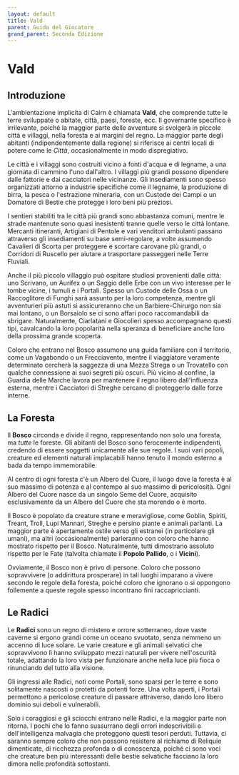 ```yaml
---
layout: default
title: Vald
parent: Guida del Giocatore
grand_parent: Seconda Edizione
---
```


# Vald

## Introduzione

L'ambientazione implicita di Cairn è chiamata **Vald**, che comprende tutte le terre sviluppate o abitate, città, paesi, foreste, ecc. Il governante specifico è irrilevante, poiché la maggior parte delle avventure si svolgerà in piccole città e villaggi, nella foresta e ai margini del regno. La maggior parte degli abitanti (indipendentemente dalla regione) si riferisce ai centri locali di potere come le _Città_, occasionalmente in modo dispregiativo.

Le città e i villaggi sono costruiti vicino a fonti d'acqua e di legname, a una giornata di cammino l'uno dall'altro. I villaggi più grandi possono dipendere dalle fattorie e dai cacciatori nelle vicinanze. Gli insediamenti sono spesso organizzati attorno a industrie specifiche come il legname, la produzione di birra, la pesca o l'estrazione mineraria, con un Custode dei Campi o un Domatore di Bestie che protegge i loro beni più preziosi.

I sentieri stabiliti tra le città più grandi sono abbastanza comuni, mentre le strade mantenute sono quasi inesistenti tranne quelle verso le città lontane. Mercanti itineranti, Artigiani di Pentole e vari venditori ambulanti passano attraverso gli insediamenti su base semi-regolare, a volte assumendo Cavalieri di Scorta per proteggere e scortare carovane più grandi, o Corridori di Ruscello per aiutare a trasportare passeggeri nelle Terre Fluviali.

Anche il più piccolo villaggio può ospitare studiosi provenienti dalle città: uno Scrivano, un Aurifex o un Saggio delle Erbe con un vivo interesse per le tombe vicine, i tumuli e i Portali. Spesso un Custode delle Ossa o un Raccoglitore di Funghi sarà assunto per la loro competenza, mentre gli avventurieri più astuti si assicureranno che un Barbiere-Chirurgo non sia mai lontano, o un Borsaiolo se ci sono affari poco raccomandabili da sbrigare. Naturalmente, Ciarlatani e Giocolieri spesso accompagnano questi tipi, cavalcando la loro popolarità nella speranza di beneficiare anche loro della prossima grande scoperta.

Coloro che entrano nel Bosco assumono una guida familiare con il territorio, come un Vagabondo o un Frecciavento, mentre il viaggiatore veramente determinato cercherà la saggezza di una Mezza Strega o un Trovatello con qualche connessione ai suoi segreti più oscuri. Più vicino al confine, la Guardia delle Marche lavora per mantenere il regno libero dall'influenza esterna, mentre i Cacciatori di Streghe cercano di proteggerlo dalle forze interne.

## La Foresta

Il **Bosco** circonda e divide il regno, rappresentando non solo una foresta, ma _tutte_ le foreste. Gli abitanti del Bosco sono ferocemente indipendenti, credendo di essere soggetti unicamente alle sue regole. I suoi vari popoli, creature ed elementi naturali implacabili hanno tenuto il mondo esterno a bada da tempo immemorabile.

Al centro di ogni foresta c'è un Albero del Cuore, il luogo dove la foresta è al suo massimo di potenza e al contempo al suo massimo di pericolosità. Ogni Albero del Cuore nasce da un singolo Seme del Cuore, acquisito esclusivamente da un Albero del Cuore che sta morendo o è morto.

Il Bosco è popolato da creature strane e meravigliose, come Goblin, Spiriti, Treant, Troll, Lupi Mannari, Streghe e persino piante e animali parlanti. La maggior parte è apertamente ostile verso gli estranei (in particolare gli umani), ma altri (occasionalmente) parleranno con coloro che hanno mostrato rispetto per il Bosco. Naturalmente, tutti dimostrano assoluto rispetto per le Fate (talvolta chiamate il **Popolo Pallido**, o i **Vicini**).

Ovviamente, il Bosco non è privo di persone. Coloro che possono sopravvivere (o addirittura prosperare) in tali luoghi imparano a vivere secondo le regole della foresta, poiché coloro che ignorano o si oppongono follemente a queste regole spesso incontrano fini raccapriccianti.

## Le Radici

Le **Radici** sono un regno di mistero e orrore sotterraneo, dove vaste caverne si ergono grandi come un oceano svuotato, senza nemmeno un accenno di luce solare. Le varie creature e gli animali selvatici che sopravvivono lì hanno sviluppato mezzi naturali per vivere nell'oscurità totale, adattando la loro vista per funzionare anche nella luce più fioca o rinunciando del tutto alla visione.

Gli ingressi alle Radici, noti come Portali, sono sparsi per le terre e sono solitamente nascosti o protetti da potenti forze. Una volta aperti, i Portali permettono a pericolose creature di passare attraverso, dando loro libero dominio sui deboli e vulnerabili.

Solo i coraggiosi e gli sciocchi entrano nelle Radici, e la maggior parte non ritorna. I pochi che lo fanno sussurrano degli orrori indescrivibili e dell'intelligenza malvagia che proteggono questi tesori perduti. Tuttavia, ci saranno sempre coloro che non possono resistere al richiamo di Reliquie dimenticate, di ricchezza profonda o di conoscenza, poiché ci sono voci che creature ben più interessanti delle bestie selvatiche facciano la loro dimora nelle profondità sottostanti.
